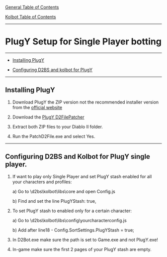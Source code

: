[General Table of Contents](https://github.com/blizzhackers/documentation/#diablo-2-botting-system)

[Kolbot Table of Contents](https://github.com/blizzhackers/documentation/tree/master/kolbot/#kolbot)

---

# PlugY Setup for Single Player botting

---

* [Installing PlugY](#installing-plugy)

* [Configuring D2BS and kolbot for PlugY](#configuring-d2bs-and-kolbot-for-plugy-single-player)

---

## Installing PlugY

1. Download PlugY the ZIP version not the recommended installer version from the [official website](http://plugy.free.fr/PlugY_The_Survival_Kit_v14.03.zip)

2. Download the [PlugY D2FilePatcher](http://plugy.free.fr/PlugY_The_Survival_Kit_v14.03_D2FilePatcher.zip)

3. Extract both ZIP files to your Diablo II folder.

4. Run the PatchD2File.exe and select Yes.

---

## Configuring D2BS and Kolbot for PlugY single player.

1. If want to play only Single Player and set PlugY stash enabled for all your characters and profiles:

    a) Go to \d2bs\kolbot\libs\core and open Config.js

    b) Find and set the line PlugYStash: true,

2. To set PlugY stash to enabled only for a certain character:

    a) Go to \d2bs\kolbot\libs\config\yourcharacterconfig.js

    b) Add after line18 - Config.SortSettings.PlugYStash = true;

4. In D2Bot.exe make sure the path is set to Game.exe and not PlugY.exe!

5. In-game make sure the first 2 pages of your PlugY stash are empty.
